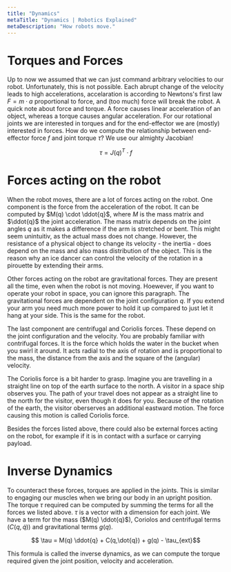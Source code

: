 ```yaml
---
title: "Dynamics"
metaTitle: "Dynamics | Robotics Explained"
metaDescription: "How robots move."
---
```


# Torques and Forces

Up to now we assumed that we can just command arbitrary velocities to our robot. Unfortunately, this is not possible. Each abrupt change of the velocity leads to high accelerations, accelaration is according to Newtons's first law $F = m \cdot a$ proportional to force, and (too much) force will break the robot. A quick note about force and torque. A force causes linear acceleration of an object, whereas a torque causes angular acceleration. For our rotational joints we are interested in torques and for the end-effector we are (mostly) interested in forces. How do we compute the relationship between end-effector force $f$ and joint torque $\tau$? We use our almighty Jacobian!

$$\tau = J(q)^T \cdot f$$

# Forces acting on the robot

When the robot moves, there are a lot of forces acting on the robot. One component is the force from the acceleration of the robot. It can be computed by $M(q) \cdot \ddot{q}$, where $M$ is the mass matrix and $\ddot{q}$ the joint acceleration. The mass matrix depends on the joint angles $q$ as it makes a difference if the arm is stretched or bent. This might seem unintuitiv, as the actual mass does not change. However, the resistance of a physical object to change its velocity - the inertia - does depend on the mass and also mass distribution of the object. This is the reason why an ice dancer can control the velocity of the rotation in a pirouette by extending their arms.

Other forces acting on the robot are gravitational forces. They are present all the time, even when the robot is not moving. Hoewever, if you want to operate your robot in space, you can ignore this paragraph. The gravitational forces are dependent on the joint configuration $q$. If you extend your arm you need much more power to hold it up compared to just let it hang at your side. This is the same for the robot.

The last component are centrifugal and Coriolis forces. These depend on the joint configuration and the velocity. You are probably familiar with contrifugal forces. It is the force which holds the water in the bucket when you swirl it around. It acts radial to the axis of rotation and is proportional to the mass, the distance from the axis and the square of the (angular) velocity.

The Coriolis force is a bit harder to grasp. Imagine you are travelling in a straight line on top of the earth surface to the north. A visitor in a space ship observes you. The path of your travel does not appear as a straight line to the north for the visitor, even though it does for you. Because of the rotation of the earth, the visitor oberserves an additional eastward motion. The force causing this motion is called Coriolis force.

Besides the forces listed above, there could also be external forces acting on the robot, for example if it is in contact with a surface or carrying payload.

# Inverse Dynamics

To counteract these forces, torques are applied in the joints. This is similar to engaging our muscles when we bring our body in an upright position. The torque $\tau$ required can be computed by summing the terms for all the forces we listed above. $\tau$ is a vector with a dimension for each joint. We have a term for the mass ($M(q) \ddot{q}$), Coriolos and centrifugal terms ($C(q,\dot{q})$) and gravitational terms $g(q)$.

$$ \tau = M(q) \ddot{q} + C(q,\dot{q}) + g(q) - \tau_{ext}$$

This formula is called the inverse dynamics, as we can compute the torque required given the joint position, velocity and acceleration.
